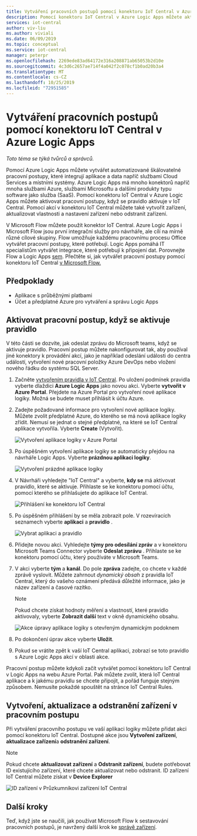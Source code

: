 ```yaml
---
title: Vytváření pracovních postupů pomocí konektoru IoT Central v Azure Logic Apps | Microsoft Docs
description: Pomocí konektoru IoT Central v Azure Logic Apps můžete aktivovat pracovní postupy a vytvářet, aktualizovat a odstraňovat zařízení v pracovních postupech.
services: iot-central
author: viv-liu
ms.author: viviali
ms.date: 06/09/2019
ms.topic: conceptual
ms.service: iot-central
manager: peterpr
ms.openlocfilehash: 2269ede83ad64172e316a208871ab65053b2d10e
ms.sourcegitcommit: 4c3d6c2657ae714f4a042f2c078cf1b0ad20b3a4
ms.translationtype: MT
ms.contentlocale: cs-CZ
ms.lasthandoff: 10/25/2019
ms.locfileid: "72951585"
---
```

# <a name="build-workflows-with-the-iot-central-connector-in-azure-logic-apps"></a>Vytváření pracovních postupů pomocí konektoru IoT Central v Azure Logic Apps

*Toto téma se týká tvůrců a správců.*

Pomocí Azure Logic Apps můžete vytvářet automatizované škálovatelné pracovní postupy, které integrují aplikace a data napříč službami Cloud Services a místními systémy. Azure Logic Apps má mnoho konektorů napříč mnoha službami Azure, službami Microsoftu a dalšími produkty typu software jako služba (SaaS). Pomocí konektoru IoT Central v Azure Logic Apps můžete aktivovat pracovní postupy, když se pravidlo aktivuje v IoT Central. Pomocí akcí v konektoru IoT Central můžete také vytvořit zařízení, aktualizovat vlastnosti a nastavení zařízení nebo odstranit zařízení.

V Microsoft Flow můžete použít konektor IoT Central. Azure Logic Apps i Microsoft Flow jsou první integrační služby pro návrháře, ale cílí na mírně různé cílové skupiny. Flow umožňuje každému pracovnímu procesu Office vytvářet pracovní postupy, které potřebují. Logic Apps pomáhá IT specialistům vytvářet integrace, které potřebují k připojení dat. Porovnejte Flow a Logic Apps [sem](https://docs.microsoft.com/azure/azure-functions/functions-compare-logic-apps-ms-flow-webjobs). Přečtěte si, jak vytvářet pracovní postupy pomocí konektoru IoT Central [v Microsoft Flow.](howto-add-microsoft-flow.md)

## <a name="prerequisites"></a>Předpoklady

- Aplikace s průběžnými platbami
- Účet a předplatné Azure pro vytváření a správu Logic Apps

## <a name="trigger-a-workflow-when-a-rule-is-triggered"></a>Aktivovat pracovní postup, když se aktivuje pravidlo

V této části se dozvíte, jak odeslat zprávu do Microsoft teams, když se aktivuje pravidlo. Pracovní postup můžete nakonfigurovat tak, aby používal jiné konektory k provádění akcí, jako je například odeslání události do centra událostí, vytvoření nové pracovní položky Azure DevOps nebo vložení nového řádku do systému SQL Server.

1. Začněte [vytvořením pravidla v IoT Central](howto-create-telemetry-rules.md). Po uložení podmínek pravidla vyberte dlaždici **Azure Logic Apps** jako novou akci. Vyberte **vytvořit v Azure Portal**. Přejdete na Azure Portal pro vytvoření nové aplikace logiky. Možná se budete muset přihlásit k účtu Azure.

1. Zadejte požadované informace pro vytvoření nové aplikace logiky. Můžete zvolit předplatné Azure, do kterého se má nová aplikace logiky zřídit. Nemusí se jednat o stejné předplatné, na které se IoT Central aplikace vytvořila. Vyberte **Create** (Vytvořit).

    ![Vytvoření aplikace logiky v Azure Portal](./media/howto-build-azure-logic-apps/createinazureportal.png)

1. Po úspěšném vytvoření aplikace logiky se automaticky přejdou na návrháře Logic Apps. Vyberte **prázdnou aplikaci logiky**. 

    ![Vytvoření prázdné aplikace logiky](./media/howto-build-azure-logic-apps/blanklogicapp.png)

1. V Návrháři vyhledejte "IoT Central" a vyberte, **kdy se** má aktivovat pravidlo, které se aktivuje. Přihlaste se ke konektoru pomocí účtu, pomocí kterého se přihlašujete do aplikace IoT Central.

    ![Přihlášení ke konektoru IoT Central](./media/howto-build-azure-logic-apps/addtrigger.png)

1. Po úspěšném přihlášení by se měla zobrazit pole. V rozevíracích seznamech vyberte **aplikaci** a **pravidlo** .

    ![Vybrat aplikaci a pravidlo](./media/howto-build-azure-logic-apps/pickappandrule.png)

1. Přidejte novou akci. Vyhledejte **týmy pro odesílání zpráv** a v konektoru Microsoft Teams Connector vyberte **Odeslat zprávu** . Přihlaste se ke konektoru pomocí účtu, který používáte v Microsoft Teams.

1. V akci vyberte **tým** a **kanál**. Do pole **zpráva** zadejte, co chcete v každé zprávě vyslovit. Můžete zahrnout *dynamický obsah* z pravidla IoT Central, který do vašeho oznámení předává důležité informace, jako je název zařízení a časové razítko.
    > [!NOTE]
    > Pokud chcete získat hodnoty měření a vlastností, které pravidlo aktivovaly, vyberte **Zobrazit další** text v okně dynamického obsahu.

    ![Akce úpravy aplikace logiky s otevřeným dynamickým podoknem](./media/howto-build-azure-logic-apps/buildworkflow.png)

1. Po dokončení úprav akce vyberte **Uložit**.

1. Pokud se vrátíte zpět k vaší IoT Central aplikaci, zobrazí se toto pravidlo s Azure Logic Apps akcí v oblasti akce.

Pracovní postup můžete kdykoli začít vytvářet pomocí konektoru IoT Central v Logic Apps na webu Azure Portal. Pak můžete zvolit, která IoT Central aplikace a k jakému pravidlu se chcete připojit, a pořád funguje stejným způsobem. Nemusíte pokaždé spouštět na stránce IoT Central Rules.

## <a name="create-update-and-delete-a-device-in-a-workflow"></a>Vytvoření, aktualizace a odstranění zařízení v pracovním postupu

Při vytváření pracovního postupu ve vaší aplikaci logiky můžete přidat akci pomocí konektoru IoT Central. Dostupné akce jsou **Vytvoření zařízení**, **aktualizace zařízení**a **odstranění zařízení**.

> [!NOTE]
> Pokud chcete **aktualizovat zařízení** a **Odstranit zařízení**, budete potřebovat ID existujícího zařízení, které chcete aktualizovat nebo odstranit. ID zařízení IoT Central můžete získat v **Device Explorer**

![ID zařízení v Průzkumníkovi zařízení IoT Central](./media/howto-build-azure-logic-apps/iotcdeviceid.png)

## <a name="next-steps"></a>Další kroky

Teď, když jste se naučili, jak používat Microsoft Flow k sestavování pracovních postupů, je navržený další krok ke [správě zařízení](howto-manage-devices.md).
